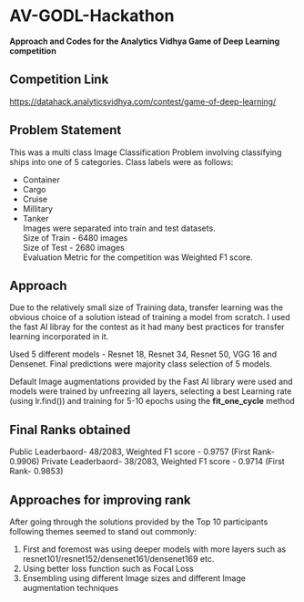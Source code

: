# AV-GODL-Hackathon
**Approach and Codes for the Analytics Vidhya Game of Deep Learning competition**
## Competition Link
https://datahack.analyticsvidhya.com/contest/game-of-deep-learning/

## Problem Statement
This was a multi class Image Classification Problem involving classifying ships into one of 5 categories. Class labels were as follows:
* Container
* Cargo
* Cruise
* Millitary
* Tanker<br>
Images were separated into train and test datasets. <br>
Size of Train - 6480 images <br>
Size of Test - 2680 images <br>
Evaluation Metric for the competition was Weighted F1 score.

## Approach
Due to the relatively small size of Training data, transfer learning was the obvious choice of a solution istead of training a model from scratch. I used the fast AI libray for the contest as it had many best practices for transfer learning incorporated in it.

Used 5 different models - Resnet 18, Resnet 34, Resnet 50, VGG 16 and Densenet. Final predictions were majority class selection of 5 models.

Default Image augmentations provided by the Fast AI library were used and models were trained by unfreezing all layers, selecting a best Learning rate (using lr.find()) and training for 5-10 epochs using the **fit_one_cycle** method

## Final Ranks obtained
Public Leaderbaord- 48/2083, Weighted F1 score - 0.9757 (First Rank- 0.9906)
Private Leaderbaord- 38/2083, Weighted F1 score - 0.9714 (First Rank- 0.9853)

## Approaches for improving rank
After going through the solutions provided by the Top 10 participants following themes seemed to stand out commonly:
1) First and foremost was using deeper models with more layers such as resnet101/resnet152/densenet161/densenet169 etc.
2) Using better loss function such as Focal Loss
3) Ensembling using different Image sizes and different Image augmentation techniques
